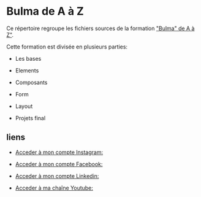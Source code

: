 # __Bulma de A à Z__

Ce répertoire regroupe les fichiers sources de la formation ["Bulma" de A à Z"](https://www.udemy.com/course/bulma-de-a-a-z/).

Cette formation est divisée en plusieurs parties:

* Les bases

* Elements

* Composants

* Form

* Layout

* Projets final


## __liens__

* [Acceder à mon compte Instagram:](https://www.instagram.com/laminutedecode)

* [Acceder à mon compte Facebook:](https://www.facebook.com/jonathan.benitez.nelya)

* [Acceder à mon compte Linkedin:](https://www.linkedin.com/in/jbtzdesigner/?originalSubdomain=fr)

* [Acceder à ma chaîne Youtube:](https://www.youtube.com/channel/UCR9yKZuUdmEsC8jt8SFi1LA)
